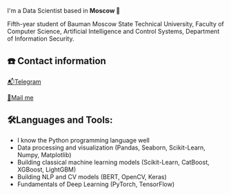 I'm a Data Scientist based in **Moscow 🌆**

Fifth-year student of Bauman Moscow State Technical University, Faculty of Computer Science, Artificial Intelligence and Control Systems, Department of Information Security.

## ☎️ Contact information
[📬Telegram](https://t.me/usernamess)

[📧Mail me](mailto:i@sluysar.ru)

## 🛠Languages and Tools:
- I know the Python programming language well
- Data processing and visualization (Pandas, Seaborn, Scikit-Learn, Numpy, Matplotlib)
- Building classical machine learning models (Scikit-Learn, CatBoost, XGBoost, LightGBM)
- Building NLP and CV models (BERT, OpenCV, Keras)
- Fundamentals of Deep Learning (PyTorch, TensorFlow)
